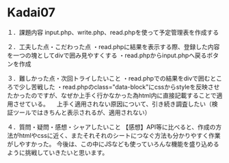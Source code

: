 # Kadai07
１．課題内容 input.php、write.php、read.phpを使って予定管理表を作成する

２．工夫した点・こだわった点 
・read.phpに結果を表示する際、登録した内容を一つの塊としてdivで囲み見やすくする
・read.phpからinput.phpへ戻るボタンを作成

３．難しかった点・次回トライしたいこと
・read.phpでの結果をdivで囲むところで少し苦戦した
・read.phpのclass="data-block"にcssからstyleを反映させたかったのですが、なぜか上手く行かなかった為html内に直接記載することで適用させている。
　上手く適用されない原因について、引き続き調査したい（検証ツールではきちんと表示されるが、適用されない）

４．質問・疑問・感想・シャアしたいこと 
【感想】API等に比べると、作成の方法がhtmlやcssに近く、またそれそれのシートにつなぐ方法も分かりやすく作業がしやすかった。
今後は、この中にJSなども使っていろんな機能を盛り込めるように挑戦していきたいと思います。
